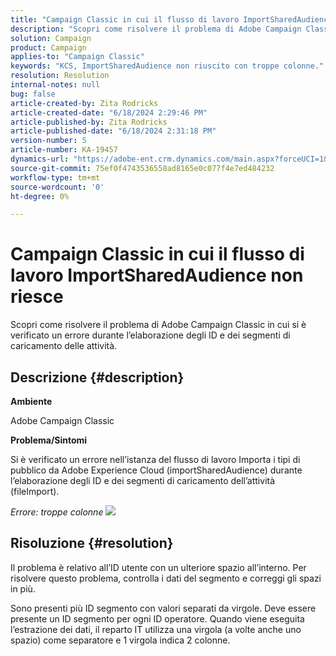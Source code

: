 ```yaml
---
title: "Campaign Classic in cui il flusso di lavoro ImportSharedAudience non riesce"
description: "Scopri come risolvere il problema di Adobe Campaign Classic in cui si è verificato un errore durante l’elaborazione degli ID e dei segmenti di caricamento delle attività."
solution: Campaign
product: Campaign
applies-to: "Campaign Classic"
keywords: "KCS, ImportSharedAudience non riuscito con troppe colonne."
resolution: Resolution
internal-notes: null
bug: false
article-created-by: Zita Rodricks
article-created-date: "6/18/2024 2:29:46 PM"
article-published-by: Zita Rodricks
article-published-date: "6/18/2024 2:31:18 PM"
version-number: 5
article-number: KA-19457
dynamics-url: "https://adobe-ent.crm.dynamics.com/main.aspx?forceUCI=1&pagetype=entityrecord&etn=knowledgearticle&id=5afdfb31-7f2d-ef11-840a-002248084fbb"
source-git-commit: 75ef0f4743536558ad8165e0c077f4e7ed484232
workflow-type: tm+mt
source-wordcount: '0'
ht-degree: 0%

---
```


# Campaign Classic in cui il flusso di lavoro ImportSharedAudience non riesce


Scopri come risolvere il problema di Adobe Campaign Classic in cui si è verificato un errore durante l’elaborazione degli ID e dei segmenti di caricamento delle attività.

## Descrizione {#description}


<b>Ambiente</b>

Adobe Campaign Classic

<b>Problema/Sintomi</b>

Si è verificato un errore nell’istanza del flusso di lavoro Importa i tipi di pubblico da Adobe Experience Cloud (importSharedAudience) durante l’elaborazione degli ID e dei segmenti di caricamento dell’attività (fileImport).

*Errore: troppe colonne*
![](https://adobe.sharepoint.com/sites/D365EntAttachments/account/604485c9-a5ed-e811-a94a-000d3a34e4b0/incident/E-000185882/Fileimport%20Error.png)

## Risoluzione {#resolution}


Il problema è relativo all’ID utente con un ulteriore spazio all’interno. Per risolvere questo problema, controlla i dati del segmento e correggi gli spazi in più.

Sono presenti più ID segmento con valori separati da virgole. Deve essere presente un ID segmento per ogni ID operatore. Quando viene eseguita l’estrazione dei dati, il reparto IT utilizza una virgola (a volte anche uno spazio) come separatore e 1 virgola indica 2 colonne.
